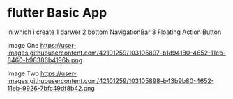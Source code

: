# flutter Basic App

in which i create 
1 darwer
2 bottom NavigationBar 
3 Floating Action Button

Image One
https://user-images.githubusercontent.com/42101259/103105897-b1d94180-4652-11eb-8460-b98386b4196b.png

Image Two
https://user-images.githubusercontent.com/42101259/103105898-b43b9b80-4652-11eb-9926-7bfc49df8b42.png


